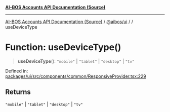 [**AI-BOS Accounts API Documentation (Source)**](../../../README.md)

***

[AI-BOS Accounts API Documentation (Source)](../../../README.md) / [@aibos/ui](../README.md) / [](../README.md) / useDeviceType

# Function: useDeviceType()

> **useDeviceType**(): `"mobile"` \| `"tablet"` \| `"desktop"` \| `"tv"`

Defined in: [packages/ui/src/components/common/ResponsiveProvider.tsx:229](https://github.com/pohlai88/accounts/blob/48103fb36d28b2b9bfb33472b6de2f719773cde9/packages/ui/src/components/common/ResponsiveProvider.tsx#L229)

## Returns

`"mobile"` \| `"tablet"` \| `"desktop"` \| `"tv"`
